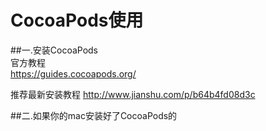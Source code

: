 # CocoaPods使用
##一.安装CocoaPods<br>
官方教程<br>
https://guides.cocoapods.org/

推荐最新安装教程
http://www.jianshu.com/p/b64b4fd08d3c

##二.如果你的mac安装好了CocoaPods的

